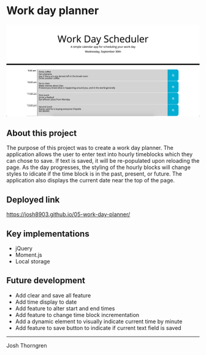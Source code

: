 # Work day planner
![Work day planner screenshot](./Assets/Images/screenshot.png)

## About this project
The purpose of this project was to create a work day planner. The application allows the user to enter text into hourly timeblocks which they can chose to save. If text is saved, it will be re-populated upon reloading the page. As the day progresses, the styling of the hourly blocks will change styles to idicate if the time block is in the past, present, or future. The application also displays the current date near the top of the page.

## Deployed link
https://josh8903.github.io/05-work-day-planner/

## Key implementations
* jQuery
* Moment.js
* Local storage

## Future development
* Add clear and save all feature
* Add time display to date
* Add feature to alter start and end times
* Add feature to change time block incrementation 
* Add a dynamic element to visually indicate current time by minute
* Add feature to save button to indicate if current text field is saved

- - -
Josh Thorngren
